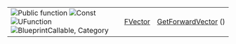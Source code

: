 |   |   |   |
|---|---|---|
|![Public function](https://d1iv7db44yhgxn.cloudfront.net/documentation/images/e1618037-5064-4088-854f-bc64583b030e/api_function_public.png "Public function") ![Const](https://d1iv7db44yhgxn.cloudfront.net/documentation/images/f5d0752d-d4e6-46bb-815c-7029c5006ceb/api_function_const.png "Const") ![UFunction](https://d1iv7db44yhgxn.cloudfront.net/documentation/images/c628bf6a-5958-42b3-aa07-99e0360cf4b2/api_function_meta.png "UFunction") ![BlueprintCallable, Category](https://d1iv7db44yhgxn.cloudfront.net/documentation/images/2d5a3d54-fac3-4805-9d5e-b4e9f7455354/api_function_meta_blueprint.png "BlueprintCallable, Category")|[FVector](https://dev.epicgames.com/documentation/en-us/unreal-engine/API/Runtime/Core/Math/FVector)|[GetForwardVector](https://dev.epicgames.com/documentation/en-us/unreal-engine/API/Runtime/Engine/Components/USceneComponent/GetForwardVector) ()|